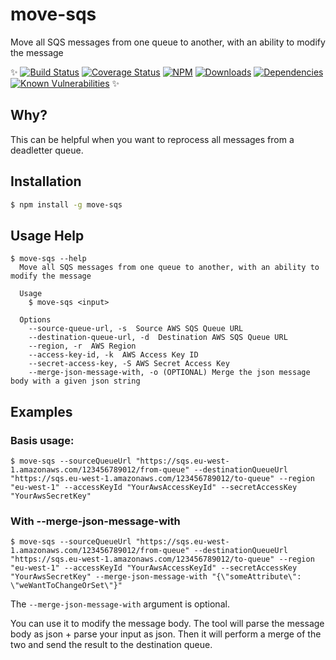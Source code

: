 # move-sqs
Move all SQS messages from one queue to another, with an ability to modify the message

✨ [![Build Status](http://img.shields.io/travis/seppevs/move-sqs.svg?style=flat)](https://travis-ci.org/seppevs/move-sqs) [![Coverage Status](https://coveralls.io/repos/github/seppevs/move-sqs/badge.svg?branch=master)](https://coveralls.io/r/seppevs/move-sqs) [![NPM](http://img.shields.io/npm/v/move-sqs.svg?style=flat)](https://www.npmjs.org/package/move-sqs) [![Downloads](http://img.shields.io/npm/dm/move-sqs.svg?style=flat)](https://www.npmjs.org/package/move-sqs) [![Dependencies](https://david-dm.org/seppevs/move-sqs.svg)](https://david-dm.org/seppevs/move-sqs) [![Known Vulnerabilities](https://snyk.io/test/github/seppevs/move-sqs/badge.svg)](https://snyk.io/test/github/seppevs/move-sqs) ✨

## Why?
This can be helpful when you want to reprocess all messages from a deadletter queue.

## Installation
````bash
$ npm install -g move-sqs
````

## Usage Help

```
$ move-sqs --help
  Move all SQS messages from one queue to another, with an ability to modify the message

  Usage
    $ move-sqs <input>

  Options
    --source-queue-url, -s  Source AWS SQS Queue URL
    --destination-queue-url, -d  Destination AWS SQS Queue URL
    --region, -r  AWS Region
    --access-key-id, -k  AWS Access Key ID
    --secret-access-key, -S AWS Secret Access Key
	--merge-json-message-with, -o (OPTIONAL) Merge the json message body with a given json string 
```

## Examples

### Basis usage:
`
$ move-sqs --sourceQueueUrl "https://sqs.eu-west-1.amazonaws.com/123456789012/from-queue" --destinationQueueUrl "https://sqs.eu-west-1.amazonaws.com/123456789012/to-queue" --region "eu-west-1" --accessKeyId "YourAwsAccessKeyId" --secretAccessKey "YourAwsSecretKey"
`

### With --merge-json-message-with
`
$ move-sqs --sourceQueueUrl "https://sqs.eu-west-1.amazonaws.com/123456789012/from-queue" --destinationQueueUrl "https://sqs.eu-west-1.amazonaws.com/123456789012/to-queue" --region "eu-west-1" --accessKeyId "YourAwsAccessKeyId" --secretAccessKey "YourAwsSecretKey" --merge-json-message-with "{\"someAttribute\": \"weWantToChangeOrSet\"}"
`

The `--merge-json-message-with` argument is optional.

You can use it to modify the message body. The tool will parse the message body as json + parse your input as json.
Then it will perform a merge of the two and send the result to the destination queue.

